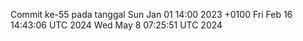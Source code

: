 Commit ke-55 pada tanggal Sun Jan 01 14:00 2023 +0100
Fri Feb 16 14:43:06 UTC 2024
Wed May  8 07:25:51 UTC 2024
